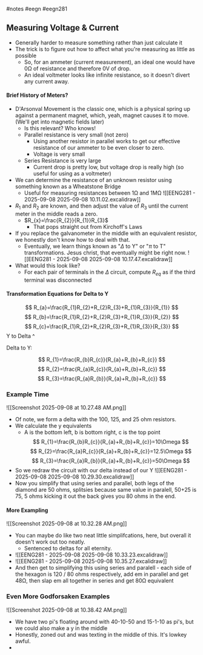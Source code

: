 #notes #eegn  #eegn281  

## Measuring Voltage & Current
- Generally harder to measure something rather than just calculate it
- The trick is to figure out how to affect what you're measuring as little as possible
	- So, for an ammeter (current measurement), an ideal one would have 0Ω of resistance and therefore 0V of drop.
	- An ideal voltmeter looks like infinite resistance, so it doesn't divert any current away.
#### Brief History of Meters?
- D'Arsonval Movement is the classic one, which is a physical spring up against a permanent magnet, which, yeah, magnet causes it to move. (We'll get into magnetic fields later)
	- Is this relevant? Who knows!
	- Parallel resistance is very small (not zero)
		- Using another resistor in parallel works to get our effective resistance of our ammeter to be even closer to zero.
		- Voltage is very small
	- Series Resistance is very large
		- Current drop is pretty low, but voltage drop is really high (so useful for using as a voltmeter)
- We can determine the resistance of an unknown resistor using something known as a Wheatstone Bridge
	- Useful for measuring resistances between 1Ω and 1MΩ
![[EENG281 - 2025-09-08 2025-09-08 10.11.02.excalidraw]]
- $R_{1}$ and $R_{2}$ are known, and then adjust the value of $R_{3}$ until the current meter in the middle reads a zero.
	- $R_{x}=\frac{R_{2}}{R_{1}}R_{3}$
		- That pops straight out from Kirchoff's Laws
- If you replace the galvanometer in the middle with an equivalent resistor, we honestly don't know how to deal with that.
	- Eventually, we learn things known as "$\Delta$ to Y" or "$\pi$ to T" transformations. Jesus christ, that eventually might be right now.
![[EENG281 - 2025-09-08 2025-09-08 10.17.47.excalidraw]]
- What would this look like?
	- For each pair of terminals in the $\Delta$ circuit, compute $R_{eq}$ as if the third terminal was disconnected
#### Transformation Equations for Delta to Y
$$
R_{a}=\frac{R_{1}R_{2}+R_{2}R_{3}+R_{1}R_{3}}{R_{1}}
$$
$$
R_{b}=\frac{R_{1}R_{2}+R_{2}R_{3}+R_{1}R_{3}}{R_{2}}
$$
$$
R_{c}=\frac{R_{1}R_{2}+R_{2}R_{3}+R_{1}R_{3}}{R_{3}}
$$
Y to Delta ^

Delta to Y:

$$
R_{1}=\frac{R_{b}R_{c}}{R_{a}+R_{b}+R_{c}}
$$
$$
R_{2}=\frac{R_{a}R_{c}}{R_{a}+R_{b}+R_{c}}
$$
$$
R_{3}=\frac{R_{a}R_{b}}{R_{a}+R_{b}+R_{c}}
$$

### Example Time
![[Screenshot 2025-09-08 at 10.27.48 AM.png]]
- Of note, we form a delta with the 100, 125, and 25 ohm resistors.
- We calculate the y equivalents
	- A is the bottom left, b is bottom right, c is the top point
$$
R_{1}=\frac{R_{b}R_{c}}{R_{a}+R_{b}+R_{c}}=10\Omega
$$
$$
R_{2}=\frac{R_{a}R_{c}}{R_{a}+R_{b}+R_{c}}=12.5\Omega
$$
$$
R_{3}=\frac{R_{a}R_{b}}{R_{a}+R_{b}+R_{c}}=50\Omega
$$
- So we redraw the circuit with our delta instead of our Y
![[EENG281 - 2025-09-08 2025-09-08 10.29.30.excalidraw]]
- Now you simplify that using series and parallel, both legs of the diamond are 50 ohms, splitsies because same value in paralell, 50+25 is 75, 5 ohms kicking it out the back gives you 80 ohms in the end.
#### More Exampling
![[Screenshot 2025-09-08 at 10.32.28 AM.png]]
- You can maybe do like two neat little simplifcations, here, but overall it doesn't work out too neatly.
	- Sentenced to deltas for all eternity.
- ![[EENG281 - 2025-09-08 2025-09-08 10.33.23.excalidraw]]
- ![[EENG281 - 2025-09-08 2025-09-08 10.35.27.excalidraw]]
- And then get to simplifying this using series and paralell - each side of the hexagon is 120 / 80 ohms respectively, add em in parallel and get 48Ω, then slap em all together in series and get 80Ω equivalent
### Even More Godforsaken Examples
![[Screenshot 2025-09-08 at 10.38.42 AM.png]]
- We have two pi's floating around with 40-10-50 and 15-1-10 as pi's, but we could also make a y in the middle
- Honestly, zoned out and was texting in the middle of this. It's lowkey awful.
- 